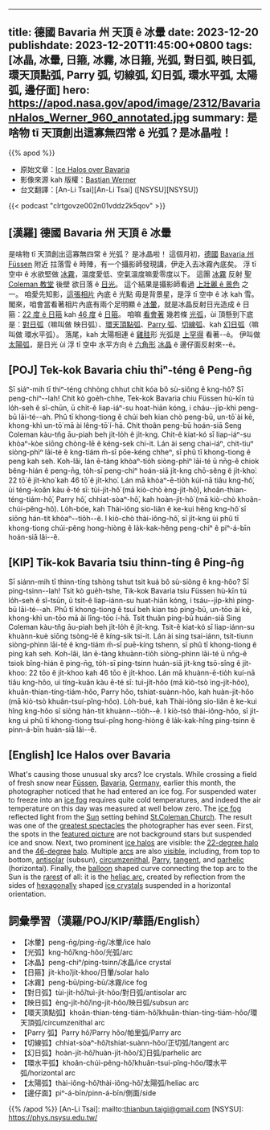  ---
title: 德國 Bavaria 州 天頂 ê 冰暈
date: 2023-12-20
publishdate: 2023-12-20T11:45:00+0800
tags: [冰晶, 冰暈, 日箍, 冰霧, 冰日箍, 光弧, 對日弧, 映日弧, 環天頂點弧, Parry 弧, 切線弧, 幻日弧, 環水平弧, 太陽弧, 邊仔面]
hero: https://apod.nasa.gov/apod/image/2312/BavarianHalos_Werner_960_annotated.jpg
summary: 是啥物 tī 天頂創出這寡無四常 ê 光弧？是冰晶啦！
---

{{% apod %}}

- 原始文章：[Ice Halos over Bavaria](https://apod.nasa.gov/apod/ap231220.html)
- 影像來源 kah 版權：[Bastian Werner](https://www.instagram.com/bastianw.de/)
- 台文翻譯：[An-Li Tsai][An-Li Tsai] ([NSYSU][NSYSU])

{{< podcast "clrtgovze002n01vddz2k5qov" >}}

## [漢羅] 德國 Bavaria 州 天頂 ê 冰暈
是啥物 tī 天頂創出這寡無四常 ê 光弧？
是冰晶啦！
這個月初，[德國][Germany] [Bavaria 州][Bavaria] [Füssen][Füssen] 附近 拄落雪 ê 時陣，有一个攝影師發現講，伊走入去冰霧內底矣。
浮 tī 空中 ê 水欲堅做 [冰霧][ice fog 1]，溫度愛低、空氣溫度嘛愛零度以下。
這團 [冰霧][ice fog 2] 反射 [聖 Coleman 教堂][St.Coleman Church] 後壁 欲日落 ê [日光][Sun]。
這个結果是攝影師看過 [上壯麗 ê 景色][greatest spectacles] 之一。
咱愛先知影，[這張相片][featured picture] 內底 ê 光點 毋是背景星，是浮 tī 空中 ê 冰 kah 雪。
閣來，咱會當看著相片內底有兩个足明顯 ê [冰暈][ice halos]，就是冰晶反射日光造成 ê 日箍：[22 度 ê 日箍][22-degree halo] kah [46 度][46-degree] ê [日箍][halo]。
咱嘛 [看會著][visible] 幾若條 [光弧][arcs]，ùi 頂懸到下底是：[對日弧][antisolar]（嘛叫做 映日弧）、[環天頂點弧][circumzenithal]、[Parry 弧][Parry]、[切線弧][tangent]、kah [幻日弧][parhelic]（嘛叫做 環水平弧）。
落尾，kah 太陽相連 ê [雞胿][balloon]形 光弧是 [上罕得][rarest] 看著--ê。
伊叫做 [太陽弧][heliac arc]，是日光 ùi 浮 tī 空中 水平方向 ê [六角形][hexagonally] [冰晶][ice crystals] ê 邊仔面反射來--ê。

## [POJ] Tek-kok Bavaria chiu thiⁿ-téng ê Peng-n̄g
Sī siáⁿ-mih tī thiⁿ-téng chhòng chhut chit kóa bô sù-siông ê kng-hô͘?
Sī peng-chiⁿ--lah!
Chit kò goe̍h-chhe, Tek-kok Bavaria chiu Füssen hù-kīn tú lo̍h-seh ê sî-chūn, ū chi̍t-ê liap-iáⁿ-su hoat-hiān kóng, i cháu--ji̍p-khì peng-bū lāi-té--ah.
Phû tī khong-tiong ê chúi beh kian chò peng-bū, un-tō͘ ài kē, khong-khì un-tō͘ mā ài lêng-tō͘ í-hā.
Chit thoân peng-bū hoán-siā Seng Coleman kàu-tn̂g āu-piah beh ji̍t-lo̍h ê ji̍t-kng.
Chit-ê kiat-kó sī liap-iáⁿ-su khòaⁿ-kòe siōng chòng-lē ê kéng-sek chi-it.
Lán ài seng chai-iáⁿ, chit-tiuⁿ siòng-phìⁿ lāi-té ê kng-tiám m̄-sī pōe-kéng chheⁿ, sī phû tī khong-tiong ê peng kah seh.
Koh-lâi, lán ē-tàng khòaⁿ-tio̍h siòng-phìⁿ lāi-té ū nn̄g-ê chiok bêng-hián ê peng-n̄g, to̍h-sī peng-chiⁿ hoán-siā ji̍t-kng chō-sêng ê ji̍t-kho͘: 22 tō͘ ê ji̍t-kho͘ kah 46 tō͘ ê ji̍t-kho͘.
Lán mā khòaⁿ-ē-tio̍h kúi-nā tiâu kng-hô͘, ùi téng-koân kàu ē-té sī: tùi-ji̍t-hô͘ (mā kiò-chò èng-ji̍t-hô͘), khoân-thian-téng-tiám-hô͘, Parry hô͘, chhiat-sòaⁿ-hô͘, kah hoàn-ji̍t-hô͘ (mā kiò-chò khoân-chúi-pêng-hô͘).
Lo̍h-bóe, kah Thài-iông sio-liân ê ke-kui hêng kng-hô͘ sī siōng hán-tit khòaⁿ--tio̍h--ê.
I kiò-chò thài-iông-hô͘, sī ji̍t-kng ùi phû tī khong-tiong chúi-pêng hong-hiòng ê la̍k-kak-hêng peng-chiⁿ ê piⁿ-á-bīn hoán-siā lâi--ê.

## [KIP] Tik-kok Bavaria tsiu thinn-tíng ê Ping-n̄g
Sī siánn-mih tī thinn-tíng tshòng tshut tsit kuá bô sù-siông ê kng-hôo?
Sī ping-tsinn--lah!
Tsit kò gue̍h-tshe, Tik-kok Bavaria tsiu Füssen hù-kīn tú lo̍h-seh ê sî-tsūn, ū tsi̍t-ê liap-iánn-su huat-hiān kóng, i tsáu--ji̍p-khì ping-bū lāi-té--ah.
Phû tī khong-tiong ê tsuí beh kian tsò ping-bū, un-tōo ài kē, khong-khì un-tōo mā ài lîng-tōo í-hā.
Tsit thuân ping-bū huán-siā Sing Coleman kàu-tn̂g āu-piah beh ji̍t-lo̍h ê ji̍t-kng.
Tsit-ê kiat-kó sī liap-iánn-su khuànn-kuè siōng tsòng-lē ê kíng-sik tsi-it.
Lán ài sing tsai-iánn, tsit-tiunn siòng-phìnn lāi-té ê kng-tiám m̄-sī puē-kíng tshenn, sī phû tī khong-tiong ê ping kah seh.
Koh-lâi, lán ē-tàng khuànn-tio̍h siòng-phìnn lāi-té ū nn̄g-ê tsiok bîng-hián ê ping-n̄g, to̍h-sī ping-tsinn huán-siā ji̍t-kng tsō-sîng ê ji̍t-khoo: 22 tōo ê ji̍t-khoo kah 46 tōo ê ji̍t-khoo.
Lán mā khuànn-ē-tio̍h kuí-nā tiâu kng-hôo, uì tíng-kuân kàu ē-té sī: tuì-ji̍t-hôo (mā kiò-tsò ìng-ji̍t-hôo), khuân-thian-tíng-tiám-hôo, Parry hôo, tshiat-suànn-hôo, kah huàn-ji̍t-hôo (mā kiò-tsò khuân-tsuí-pîng-hôo).
Lo̍h-bué, kah Thài-iông sio-liân ê ke-kui hîng kng-hôo sī siōng hán-tit khuànn--tio̍h--ê.
I kiò-tsò thài-iông-hôo, sī ji̍t-kng uì phû tī khong-tiong tsuí-pîng hong-hiòng ê la̍k-kak-hîng ping-tsinn ê pinn-á-bīn huán-siā lâi--ê.

## [English] Ice Halos over Bavaria
What's causing those unusual sky arcs?
Ice crystals.
While crossing a field of fresh snow near [Füssen][Füssen], [Bavaria][Bavaria], [Germany][Germany], earlier this month, the photographer noticed that he had entered an ice fog.
For suspended water to freeze into an [ice fog][ice fog 1] requires quite cold temperatures, and indeed the air temperature on this day was measured at well below zero.
The [ice fog][ice fog 2] reflected light from the [Sun][Sun] setting behind [St.Coleman Church][St.Coleman Church].
The result was one of the [greatest spectacles][greatest spectacles] the photographer has ever seen.
First, the spots in the [featured picture][featured picture] are not background stars but suspended ice and snow.
Next, two prominent [ice halos][ice halos] are visible: the [22-degree halo][22-degree halo] and the [46-degree][46-degree] [halo][halo].
Multiple [arcs][arcs] are also [visible][visible], including, from top to bottom, [antisolar][antisolar] (subsun), [circumzenithal][circumzenithal], [Parry][Parry], [tangent][tangent], and [parhelic][parhelic] (horizontal).
Finally, the [balloon][balloon] shaped curve connecting the top arc to the Sun is the [rarest][rarest] of all:
it is the [heliac arc][heliac arc], created by reflection from the sides of [hexagonally][hexagonally] shaped [ice crystals][ice crystals] suspended in a horizontal orientation.

## 詞彙學習（漢羅/POJ/KIP/華語/English）
- 【冰暈】peng-n̄g/ping-n̄g/冰暈/ice halo
- 【光弧】kng-hô͘/kng-hôo/光弧/arc
- 【冰晶】peng-chiⁿ/ping-tsinn/冰晶/ice crystal
- 【日箍】ji̍t-kho͘/ji̍t-khoo/日暈/solar halo
- 【冰霧】peng-bū/ping-bū/冰霧/ice fog
- 【對日弧】tùi-ji̍t-hô͘/tuì-ji̍t-hôo/對日弧/antisolar arc
- 【映日弧】èng-ji̍t-hô͘/ìng-ji̍t-hôo/映日弧/subsun arc
- 【環天頂點弧】khoân-thian-téng-tiám-hô͘/khuân-thian-tíng-tiám-hôo/環天頂弧/circumzenithal arc
- 【Parry 弧】Parry hô͘/Parry hôo/帕里弧/Parry arc
- 【切線弧】chhiat-sòaⁿ-hô͘/tshiat-suànn-hôo/正切弧/tangent arc
- 【幻日弧】hoàn-ji̍t-hô͘/huàn-ji̍t-hôo/幻日弧/parhelic arc
- 【環水平弧】khoân-chúi-pêng-hô͘/khuân-tsuí-pîng-hôo/環水平弧/horizontal arc
- 【太陽弧】thài-iông-hô͘/thài-iông-hô͘/太陽弧/heliac arc
- 【邊仔面】piⁿ-á-bīn/pinn-á-bīn/側面/side

{{% /apod %}}
[An-Li Tsai]: mailto:thianbun.taigi@gmail.com
[NSYSU]: https://phys.nsysu.edu.tw/

[copyright]: https://apod.nasa.gov/apod/fap/lib/about_apod.html#srapply
[License]: https://creativecommons.org/licenses/by/3.0/

[Füssen]:https://youtu.be/5GjgTrY_cjA
[Bavaria]:https://en.wikipedia.org/wiki/Bavaria
[Germany]:https://en.wikipedia.org/wiki/Germany
[ice fog 1]:https://en.wikipedia.org/wiki/Ice_fog
[ice fog 2]:https://apod.nasa.gov/apod/ap211228.html
[Sun]:https://science.nasa.gov/sun/
[St.Coleman Church]:https://www.reddit.com/r/churches/comments/18h9p41/st_colemans_church_in_schwangau_ostallg%C3%A4u_bavaria/
[greatest spectacles]:https://img.buzzfeed.com/buzzfeed-static/static/campaign_images/web05/2011/11/28/10/this-cat-is-totally-amazed-28550-1322493178-12.jpg?resize=600:*
[featured picture]:https://www.instagram.com/p/C0mLwRBN2Xf/
[ice halos]:https://old.atoptics.co.uk/halosim.htm
[22-degree halo]:https://apod.nasa.gov/apod/ap210201.html
[46-degree]:https://en.wikipedia.org/wiki/46%C2%B0_halo
[halo]:https://en.wikipedia.org/wiki/Halo_(optical_phenomenon)
[arcs]:https://old.atoptics.co.uk/halo/spsun.htm
[visible]:https://old.atoptics.co.uk/halo/common.htm
[antisolar]:https://atoptics.wordpress.com/2014/05/09/the-mystery-of-bright-antisolar-arcs/
[circumzenithal]:https://en.wikipedia.org/wiki/Circumzenithal_arc
[Parry]:https://en.wikipedia.org/wiki/Parry_arc
[tangent]:https://en.wikipedia.org/wiki/Tangent_arc
[parhelic]:https://en.wikipedia.org/wiki/Parhelic_circle
[balloon]:https://apod.nasa.gov/apod/ap030606.html
[rarest]:https://old.atoptics.co.uk/halo/whyinfr.htm
[heliac arc]:https://www.storyofsnow.com/blog1.php/a-rare-heliac-arc-plus-1
[hexagonally]:https://en.wikipedia.org/wiki/Ice_crystal#/media/File:Hexagonal_Ice_Crystals.svg
[ice crystals]:https://old.atoptics.co.uk/halo/platcol.htm
